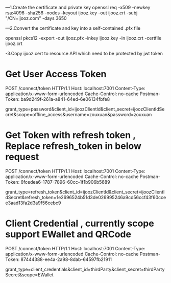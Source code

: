 
—1.Create the certificate and private key
openssl req -x509 -newkey rsa:4096 -sha256 -nodes -keyout ijooz.key -out ijooz.crt -subj "/CN=ijooz.com" -days 3650

—2.Convert the certificate and key into a self-contained .pfx file

openssl pkcs12 -export -out ijooz.pfx -inkey ijooz.key -in ijooz.crt -certfile ijooz.crt

-3.Copy ijooz.cert to resource API which need to be protected by jwt token


# Get User Access Token

POST /connect/token HTTP/1.1
Host: localhost:7001
Content-Type: application/x-www-form-urlencoded
Cache-Control: no-cache
Postman-Token: ba9d249f-261a-a841-64ed-6e06134fbfe8

grant_type=password&client_id=ijoozClientId&client_secret=ijoozClientIdSecret&scope=offline_access&username=zouxuan&password=zouxuan

# Get Token with refresh token , Replace refresh_token in below request

POST /connect/token HTTP/1.1
Host: localhost:7001
Content-Type: application/x-www-form-urlencoded
Cache-Control: no-cache
Postman-Token: 6fcedea6-1787-7896-60cc-1f1b906b5689

grant_type=refresh_token&client_id=ijoozClientId&client_secret=ijoozClientIdSecret&refresh_token=1e2696524b51d3de026995246a9cd56ccf43f60ccee3aad13fa2d3a9f56cebc9


# Client Credential , currently scope support EWallet and QRCode
POST /connect/token HTTP/1.1
Host: localhost:7001
Content-Type: application/x-www-form-urlencoded
Cache-Control: no-cache
Postman-Token: 87444388-ee4a-2a98-8dab-64597fb21911

grant_type=client_credentials&client_id=thirdParty&client_secret=thirdPartySecret&scope=EWallet
